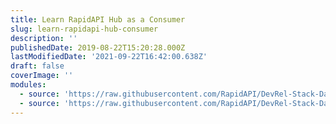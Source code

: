 ```yaml
---
title: Learn RapidAPI Hub as a Consumer
slug: learn-rapidapi-hub-consumer
description: ''
publishedDate: 2019-08-22T15:20:28.000Z
lastModifiedDate: '2021-09-22T16:42:00.638Z'
draft: false
coverImage: ''
modules:
  - source: 'https://raw.githubusercontent.com/RapidAPI/DevRel-Stack-Data/dev/learn/courses/learn-rapidapi-hub-consumer/modules/introduction/01-introduction.md'
  - source: 'https://raw.githubusercontent.com/RapidAPI/DevRel-Stack-Data/dev/learn/courses/learn-rapidapi-hub-consumer/modules/rapidapi-hub/01-how-can-you-use-rapidapi-hub.md'
---
```


